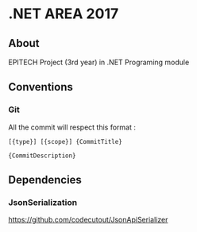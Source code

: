 # .NET AREA 2017
## About

EPITECH Project (3rd year) in .NET Programing module

## Conventions

### Git
All the commit will respect this format :
```
[{type}] [{scope}] {CommitTitle}

{CommitDescription}

```

## Dependencies
### JsonSerialization
https://github.com/codecutout/JsonApiSerializer